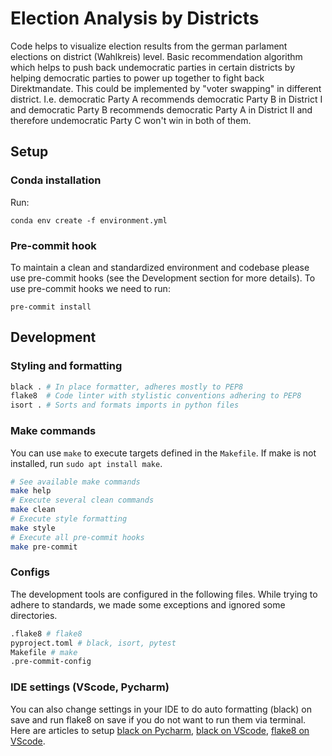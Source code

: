 # Election Analysis by Districts

Code helps to visualize election results from the german parlament elections on district (Wahlkreis) level. 
Basic recommendation algorithm which helps to push back undemocratic parties in certain districts by helping democratic parties to power up together to fight back Direktmandate. This could be implemented by "voter swapping" in different district. I.e. democratic Party A recommends democratic Party B in District I and democratic Party B recommends democratic Party A in District II and therefore undemocratic Party C won't win in both of them.



## Setup 

### Conda installation
Run:

```conda env create -f environment.yml```

### Pre-commit hook 
To maintain a clean and standardized environment and codebase please use pre-commit hooks (see the Development section for more details). To use pre-commit hooks we need to run:

`pre-commit install`

## Development

### Styling and formatting
```sh
black . # In place formatter, adheres mostly to PEP8
flake8  # Code linter with stylistic conventions adhering to PEP8
isort . # Sorts and formats imports in python files
```

### Make commands
You can use `make` to execute targets defined in the `Makefile`. If make is not installed, run `sudo apt install make`.
```sh
# See available make commands
make help
# Execute several clean commands
make clean
# Execute style formatting
make style
# Execute all pre-commit hooks
make pre-commit
```

### Configs
The development tools are configured in the following files. While trying to adhere to standards, we made some exceptions and ignored some directories.
```sh
.flake8 # flake8
pyproject.toml # black, isort, pytest
Makefile # make
.pre-commit-config
```
</details>

### IDE settings (VScode, Pycharm)
You can also change settings in your IDE to do auto formatting (black) on save and run flake8 on save if you do not want to run them via terminal. Here are articles to setup [black on Pycharm](https://akshay-jain.medium.com/pycharm-black-with-formatting-on-auto-save-4797972cf5de), [black on VScode](https://dev.to/adamlombard/how-to-use-the-black-python-code-formatter-in-vscode-3lo0), [flake8 on VScode](https://code.visualstudio.com/docs/python/linting).


